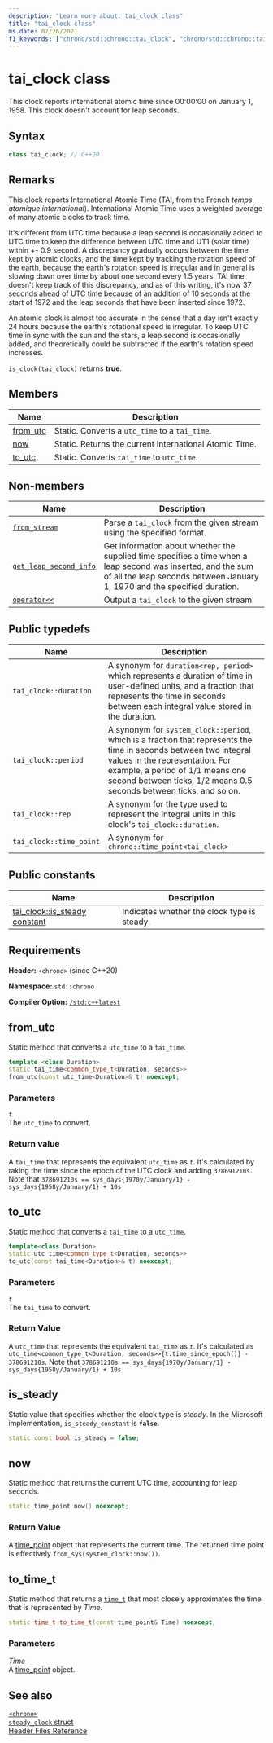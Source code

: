 ```yaml
---
description: "Learn more about: tai_clock class"
title: "tai_clock class"
ms.date: 07/26/2021
f1_keywords: ["chrono/std::chrono::tai_clock", "chrono/std::chrono::tai_clock::from_stream", "chrono/std::chrono::tai_clock::now", "chrono/std::chrono::tai_clock::to_sys", "chrono/std::chrono::tai_clock::from_sys", "chrono/std::chrono::tai_clock::is_steady Constant"]
---
```


# tai_clock class

This clock reports international atomic time since 00:00:00 on January 1, 1958. This clock doesn't account for leap seconds.

## Syntax

```cpp
class tai_clock; // C++20
```

## Remarks

This clock reports International Atomic Time (TAI, from the French *temps atomique international*). International Atomic Time uses a weighted average of many atomic clocks to track time. 

It's different from UTC time because a leap second is occasionally added to UTC time to keep the difference between UTC time and UT1 (solar time) within +- 0.9 second. A discrepancy gradually occurs between the time kept by atomic clocks, and the time kept by tracking the rotation speed of the earth, because the earth's rotation speed is irregular and in general is slowing down over time by about one second every 1.5 years. TAI time doesn't keep track of this discrepancy, and as of this writing, it's now 37 seconds ahead of UTC time because of an addition of 10 seconds at the start of 1972 and the leap seconds that have been inserted since 1972.

An atomic clock is almost too accurate in the sense that a day isn't exactly 24 hours because the earth's rotational speed is irregular. To keep UTC time in sync with the sun and the stars, a leap second is occasionally added, and theoretically could be subtracted if the earth's rotation speed increases.  

`is_clock(tai_clock)` returns **true**.

## Members

|Name|Description|
|----------|-----------------|
|[from_utc](#from_utc)| Static. Converts a `utc_time` to a `tai_time`.|
|[now](#now)| Static. Returns the current International Atomic Time. |
|[to_utc](#to_utc)| Static. Converts `tai_time` to `utc_time`.|

## Non-members

| Name | Description |
|--|--|
| [`from_stream`](chrono-functions.md#std-chrono-from-stream) | Parse a `tai_clock` from the given stream using the specified format. |
| [`get_leap_second_info`](chrono-functions.md#std-chrono-get-leap-second-info) | Get information about whether the supplied time specifies a time when a leap second was inserted, and the sum of all the leap seconds between January 1, 1970 and the specified duration. |
| [`operator<<`](chrono-operators.md#op_left_shift) | Output a `tai_clock` to the given stream. |

## Public typedefs

|Name|Description|
|----------|-----------------|
|`tai_clock::duration`|A synonym for `duration<rep, period>` which represents a duration of time in user-defined units, and a fraction that represents the time in seconds between each integral value stored in the duration.|
|`tai_clock::period`|A synonym for `system_clock::period`, which is a fraction that represents the time in seconds between two integral values in the representation. For example, a period of 1/1 means one second between ticks, 1/2 means 0.5 seconds between ticks, and so on. |
|`tai_clock::rep`|A synonym for the type used to represent the integral units in this clock's `tai_clock::duration`. |
|`tai_clock::time_point`|A synonym for `chrono::time_point<tai_clock>`|

## Public constants

|Name|Description|
|----------|-----------------|
|[tai_clock::is_steady constant](#is_steady_constant)|Indicates whether the clock type is steady.|

## Requirements

**Header:** `<chrono>` (since C++20)

**Namespace:** `std::chrono`

**Compiler Option:** [`/std:c++latest`](../build/reference/std-specify-language-standard-version.md)

## <a name="from_utc"></a> from_utc

Static method that converts a `utc_time` to a `tai_time`.

```cpp
template <class Duration>
static tai_time<common_type_t<Duration, seconds>>
from_utc(const utc_time<Duration>& t) noexcept;
```

### Parameters

*`t`*\
The `utc_time` to convert.

### Return value

A `tai_time` that represents the equivalent `utc_time` as *`t`*. It's calculated by taking the time since the epoch of the UTC clock and adding `378691210s`. Note that `378691210s == sys_days{1970y/January/1} - sys_days{1958y/January/1} + 10s`

## <a name="to_utc"></a> to_utc

Static method that converts a `tai_time` to a `utc_time`.

```cpp
template<class Duration>
static utc_time<common_type_t<Duration, seconds>>
to_utc(const tai_time<Duration>& t) noexcept;
```

### Parameters

*`t`*\
The `tai_time` to convert.

### Return Value

A `utc_time` that represents the equivalent `tai_time` as *`t`*. It's calculated as `utc_time<common_type_t<Duration, seconds>>{t.time_since_epoch()} - 378691210s`.  Note that `378691210s == sys_days{1970y/January/1} - sys_days{1958y/January/1} + 10s`

## <a name="is_steady_constant"></a> is_steady

Static value that specifies whether the clock type is *steady*. In the Microsoft implementation, `is_steady_constant` is **`false`**.

```cpp
static const bool is_steady = false;
```

## <a name="now"></a> now

Static method that returns the current UTC time, accounting for leap seconds.

```cpp
static time_point now() noexcept;
```

### Return Value

A [time_point](../standard-library/time-point-class.md) object that represents the current time. The returned time point is effectively `from_sys(system_clock::now())`.


## <a name="to_time_t"></a> to_time_t

Static method that returns a [`time_t`](../c-runtime-library/standard-types.md) that most closely approximates the time that is represented by *Time*.

```cpp
static time_t to_time_t(const time_point& Time) noexcept;
```

### Parameters

*Time*\
A [time_point](../standard-library/time-point-class.md) object.

## See also

[`<chrono>`](../standard-library/chrono.md)\
[`steady_clock` struct](../standard-library/steady-clock-struct.md)\
[Header Files Reference](../standard-library/cpp-standard-library-header-files.md)

